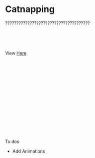 # Catnapping
??????????????????????????????????????

<br/>
<br/>
<br/>

View [Here](https://catnapping.vercel.app/)


<br/>
<br/>
<br/>
<br/>
<br/>
<br/>
<br/>
<br/>
<br/>
<br/>
<br/>
<br/>
<br/>
<br/>





To dos
- Add Animations
